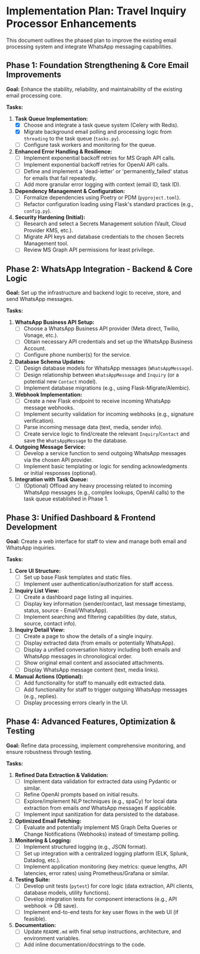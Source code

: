 # Implementation Plan: Travel Inquiry Processor Enhancements

This document outlines the phased plan to improve the existing email processing system and integrate WhatsApp messaging capabilities.

## Phase 1: Foundation Strengthening & Core Email Improvements

**Goal:** Enhance the stability, reliability, and maintainability of the existing email processing core.

**Tasks:**

1.  **Task Queue Implementation:**
    *   [X] Choose and integrate a task queue system (Celery with Redis).
    *   [X] Migrate background email polling and processing logic from `threading` to the task queue (`tasks.py`).
    *   [ ] Configure task workers and monitoring for the queue.
2.  **Enhanced Error Handling & Resilience:**
    *   [ ] Implement exponential backoff retries for MS Graph API calls.
    *   [ ] Implement exponential backoff retries for OpenAI API calls.
    *   [ ] Define and implement a 'dead-letter' or 'permanently_failed' status for emails that fail repeatedly.
    *   [ ] Add more granular error logging with context (email ID, task ID).
3.  **Dependency Management & Configuration:**
    *   [ ] Formalize dependencies using Poetry or PDM (`pyproject.toml`).
    *   [ ] Refactor configuration loading using Flask's standard practices (e.g., `config.py`).
4.  **Security Hardening (Initial):**
    *   [ ] Research and select a Secrets Management solution (Vault, Cloud Provider KMS, etc.).
    *   [ ] Migrate API keys and database credentials to the chosen Secrets Management tool.
    *   [ ] Review MS Graph API permissions for least privilege.

## Phase 2: WhatsApp Integration - Backend & Core Logic

**Goal:** Set up the infrastructure and backend logic to receive, store, and send WhatsApp messages.

**Tasks:**

1.  **WhatsApp Business API Setup:**
    *   [ ] Choose a WhatsApp Business API provider (Meta direct, Twilio, Vonage, etc.).
    *   [ ] Obtain necessary API credentials and set up the WhatsApp Business Account.
    *   [ ] Configure phone number(s) for the service.
2.  **Database Schema Updates:**
    *   [ ] Design database models for WhatsApp messages (`WhatsAppMessage`).
    *   [ ] Design relationship between `WhatsAppMessage` and `Inquiry` (or a potential new `Contact` model).
    *   [ ] Implement database migrations (e.g., using Flask-Migrate/Alembic).
3.  **Webhook Implementation:**
    *   [ ] Create a new Flask endpoint to receive incoming WhatsApp message webhooks.
    *   [ ] Implement security validation for incoming webhooks (e.g., signature verification).
    *   [ ] Parse incoming message data (text, media, sender info).
    *   [ ] Create service logic to find/create the relevant `Inquiry`/`Contact` and save the `WhatsAppMessage` to the database.
4.  **Outgoing Message Service:**
    *   [ ] Develop a service function to send outgoing WhatsApp messages via the chosen API provider.
    *   [ ] Implement basic templating or logic for sending acknowledgments or initial responses (optional).
5.  **Integration with Task Queue:**
    *   [ ] (Optional) Offload any heavy processing related to incoming WhatsApp messages (e.g., complex lookups, OpenAI calls) to the task queue established in Phase 1.

## Phase 3: Unified Dashboard & Frontend Development

**Goal:** Create a web interface for staff to view and manage both email and WhatsApp inquiries.

**Tasks:**

1.  **Core UI Structure:**
    *   [ ] Set up base Flask templates and static files.
    *   [ ] Implement user authentication/authorization for staff access.
2.  **Inquiry List View:**
    *   [ ] Create a dashboard page listing all inquiries.
    *   [ ] Display key information (sender/contact, last message timestamp, status, source - Email/WhatsApp).
    *   [ ] Implement searching and filtering capabilities (by date, status, source, contact info).
3.  **Inquiry Detail View:**
    *   [ ] Create a page to show the details of a single inquiry.
    *   [ ] Display extracted data (from emails or potentially WhatsApp).
    *   [ ] Display a unified conversation history including both emails and WhatsApp messages in chronological order.
    *   [ ] Show original email content and associated attachments.
    *   [ ] Display WhatsApp message content (text, media links).
4.  **Manual Actions (Optional):**
    *   [ ] Add functionality for staff to manually edit extracted data.
    *   [ ] Add functionality for staff to trigger outgoing WhatsApp messages (e.g., replies).
    *   [ ] Display processing errors clearly in the UI.

## Phase 4: Advanced Features, Optimization & Testing

**Goal:** Refine data processing, implement comprehensive monitoring, and ensure robustness through testing.

**Tasks:**

1.  **Refined Data Extraction & Validation:**
    *   [ ] Implement data validation for extracted data using Pydantic or similar.
    *   [ ] Refine OpenAI prompts based on initial results.
    *   [ ] Explore/implement NLP techniques (e.g., spaCy) for local data extraction from emails *and* WhatsApp messages if applicable.
    *   [ ] Implement input sanitization for data persisted to the database.
2.  **Optimized Email Fetching:**
    *   [ ] Evaluate and potentially implement MS Graph Delta Queries or Change Notifications (Webhooks) instead of timestamp polling.
3.  **Monitoring & Logging:**
    *   [ ] Implement structured logging (e.g., JSON format).
    *   [ ] Set up integration with a centralized logging platform (ELK, Splunk, Datadog, etc.).
    *   [ ] Implement application monitoring (key metrics: queue lengths, API latencies, error rates) using Prometheus/Grafana or similar.
4.  **Testing Suite:**
    *   [ ] Develop unit tests (`pytest`) for core logic (data extraction, API clients, database models, utility functions).
    *   [ ] Develop integration tests for component interactions (e.g., API webhook -> DB save).
    *   [ ] Implement end-to-end tests for key user flows in the web UI (if feasible).
5.  **Documentation:**
    *   [ ] Update `README.md` with final setup instructions, architecture, and environment variables.
    *   [ ] Add inline documentation/docstrings to the code. 